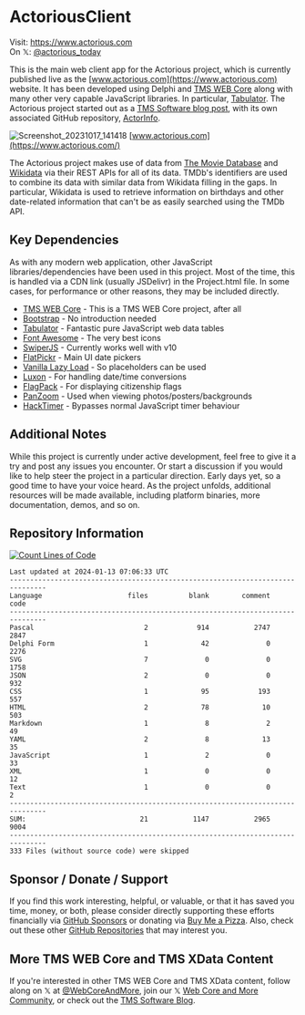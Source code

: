 # ActoriousClient

Visit: https://www.actorious.com<br/>
On 𝕏: [@actorious_today](https://twitter.com/actorious_today)

This is the main web client app for the Actorious project, which is currently published live as the [www.actorious.com](https://www.actorious.com) website. It has been developed using Delphi and [TMS WEB Core](https://www.tmssoftware.com/site/tmswebcore.asp) along with many other very capable JavaScript libraries. In particular, [Tabulator](https://tabulator.info/). The Actorious project started out as a [TMS Software blog post](https://www.tmssoftware.com/site/blog.asp?post=949), with its own associated GitHub repository, [ActorInfo](https://github.com/500Foods/TMS-WEB-Core-ActorInfo).

![Screenshot_20231017_141418](https://github.com/500Foods/ActoriousClient/assets/41052272/9b2d2191-3f14-4cb4-b9e3-ae14e837270c)
[www.actorious.com](https://www.actorious.com/)

The Actorious project makes use of data from [The Movie Database](https://www.themoviedb.org/?language=en-CA) and [Wikidata](https://www.wikidata.org/wiki/Wikidata:Main_Page) via their REST APIs for all of its data. TMDb's identifiers are used to combine its data with similar data from Wikidata filling in the gaps. In particular, Wikidata is used to retrieve information on birthdays and other date-related information that can't be as easily searched using the TMDb API.

## Key Dependencies
As with any modern web application, other JavaScript libraries/dependencies have been used in this project. Most of the time, this is handled via a CDN link (usually JSDelivr) in the Project.html file. In some cases, for performance or other reasons, they may be included directly.
- [TMS WEB Core](https://www.tmssoftware.com/site/tmswebcore.asp) - This is a TMS WEB Core project, after all
- [Bootstrap](https://getbootstrap.com/) - No introduction needed
- [Tabulator](https://www.tabulator.info) - Fantastic pure JavaScript web data tables
- [Font Awesome](https://www.fontawesome.com) - The very best icons
- [SwiperJS](https://swiperjs.com) - Currently works well with v10
- [FlatPickr](https://flatpickr.js.org) - Main UI date pickers
- [Vanilla Lazy Load](https://github.com/verlok/vanilla-lazyload) - So placeholders can be used
- [Luxon](https://moment.github.io/luxon/#/) - For handling date/time conversions
- [FlagPack](https://github.com/jackiboy/flagpack) - For displaying citizenship flags
- [PanZoom](https://github.com/timmywil/panzoom) - Used when viewing photos/posters/backgrounds
- [HackTimer](https://github.com/turuslan/HackTimer) - Bypasses normal JavaScript timer behaviour

## Additional Notes
While this project is currently under active development, feel free to give it a try and post any issues you encounter.  Or start a discussion if you would like to help steer the project in a particular direction.  Early days yet, so a good time to have your voice heard.  As the project unfolds, additional resources will be made available, including platform binaries, more documentation, demos, and so on.
## Repository Information
[![Count Lines of Code](https://github.com/500Foods/ActoriousClient/actions/workflows/main.yml/badge.svg)](https://github.com/500Foods/ActoriousClient/actions/workflows/main.yml)
<!--CLOC-START -->
```
Last updated at 2024-01-13 07:06:33 UTC
-------------------------------------------------------------------------------
Language                     files          blank        comment           code
-------------------------------------------------------------------------------
Pascal                           2            914           2747           2847
Delphi Form                      1             42              0           2276
SVG                              7              0              0           1758
JSON                             2              0              0            932
CSS                              1             95            193            557
HTML                             2             78             10            503
Markdown                         1              8              2             49
YAML                             2              8             13             35
JavaScript                       1              2              0             33
XML                              1              0              0             12
Text                             1              0              0              2
-------------------------------------------------------------------------------
SUM:                            21           1147           2965           9004
-------------------------------------------------------------------------------
333 Files (without source code) were skipped
```
<!--CLOC-END-->

## Sponsor / Donate / Support
If you find this work interesting, helpful, or valuable, or that it has saved you time, money, or both, please consider directly supporting these efforts financially via [GitHub Sponsors](https://github.com/sponsors/500Foods) or donating via [Buy Me a Pizza](https://www.buymeacoffee.com/andrewsimard500). Also, check out these other [GitHub Repositories](https://github.com/500Foods?tab=repositories&q=&sort=stargazers) that may interest you.

## More TMS WEB Core and TMS XData Content
If you're interested in other TMS WEB Core and TMS XData content, follow along on 𝕏 at [@WebCoreAndMore](https://x.com/WebCoreAndMore), join our 𝕏 [Web Core and More Community](https://twitter.com/i/communities/1683267402384183296), or check out the [TMS Software Blog](https://www.tmssoftware.com/site/blog.asp).
